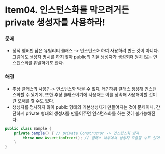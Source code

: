 # Item04. 인스턴스화를 막으려거든 private 생성자를 사용하라!



### 문제

- 정적 멤버만 담은 유틸리티 클래스 -> 인스턴스화 하여 사용하려 만든 것이 아니다. 그럼에도 생성자 명시를 하지 않아 public의 기본 생성자가 생성되어 원치 않는 인스턴스화를 유발하기도 한다. 

  

### 해결

- 추상 클래스의 사용? -> 인스턴스화 막을 수 없다. 왜? 하위 클래스 생성해 인스턴스화할 수 있기에, 또한 추상 클래스이기에 사용자는 이를 상속해 사용해야할 것이란 오해를 할 수도 있다.
- 생성자를 명시하지 않아 public 형태의 기본생성자가 만들어지는 것이 문제이니, 간단하게 private 형태의 생성자를 만들어주면 인스턴스화를 하는 것이 불가능해진다.

~~~java
public class Sample {
	private Sample() { // private Constructor -> 인스턴스화 방지
		throw new AssertionError(); // 클래스 내부에서 생성자 호출할 수도 있어 혹시 몰라 추가해준다.
	}
}
~~~




